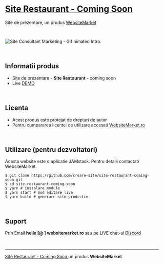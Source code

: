 # [Site Restaurant - Coming Soon ](https://site-restaurant-coming-soon.websitemarket.ro/)

Site de prezentare, un produs [WebsiteMarket](https://websitemarket.ro)

<br />

![Site Consultant Marketing - Gif nimated Intro.](https://raw.githubusercontent.com/creare-site/static/master/produse/site-restaurant-coming-soon-intro.gif)

<br />

## Informatii produs

- Site de prezentare - **Site Restaurant** - coming soon
- Live [DEMO](https://site-restaurant-coming-soon.websitemarket.ro)
 
<br />

## Licenta

- Acest produs este protejat de drepturi de autor
- Pentru cumpararea licentei de utilizare accesati [WebsiteMarket.ro](https://websitemarket.ro) 

<br />

## Utilizare (pentru dezvoltatori)

Acesta website este o aplicatie JAMstack. Pentru detalii contactati WebsiteMarket.

```
$ git clone https://github.com/creare-site/site-restaurant-coming-soon.git
$ cd site-restaurant-coming-soon
$ yarn # instalare module
$ yarn start # mod editare live
$ yarn build # generare site productie
```

<br />

## Suport

Prin Email **hello [@ ] websitemarket.ro** sau pe LIVE chat-ul [Discord](https://discord.gg/MFRQmAk)

<br />

---
[Site Restaurant - Coming Soon ](https://site-restaurant-coming-soon.websitemarket.ro/) un produs **WebsiteMarket**

